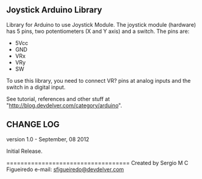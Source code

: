 Joystick Arduino Library
------------------------

Library for Arduino to use Joystick Module.
The joystick module (hardware) has 5 pins, two potentiometers (X and Y axis) and a switch. The pins are:

- 5Vcc
- GND
- VRx
- VRy
- SW

To use this library, you need to connect VR? pins at analog inputs and the switch in a digital input.

See tutorial, references and other stuff at "http://blog.devdelver.com/category/arduino".

CHANGE LOG
-----------
version 1.0 - September, 08 2012

Initial Release.

===================================
Created by Sergio M C Figueiredo
e-mail: sfigueiredo@devdelver.com